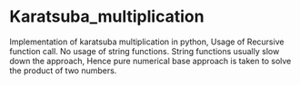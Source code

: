 # Karatsuba_multiplication
Implementation of karatsuba multiplication in python, Usage of Recursive function call. No usage of string functions.
String functions usually slow down the approach, Hence pure numerical base approach is taken to solve the product of two numbers.
